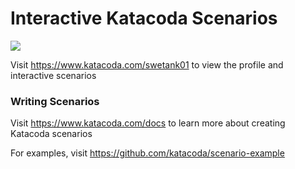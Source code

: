 # Interactive Katacoda Scenarios

[![](http://shields.katacoda.com/katacoda/swetank01/count.svg)](https://www.katacoda.com/swetank01 "Get your profile on Katacoda.com")

Visit https://www.katacoda.com/swetank01 to view the profile and interactive scenarios

### Writing Scenarios
Visit https://www.katacoda.com/docs to learn more about creating Katacoda scenarios

For examples, visit https://github.com/katacoda/scenario-example
